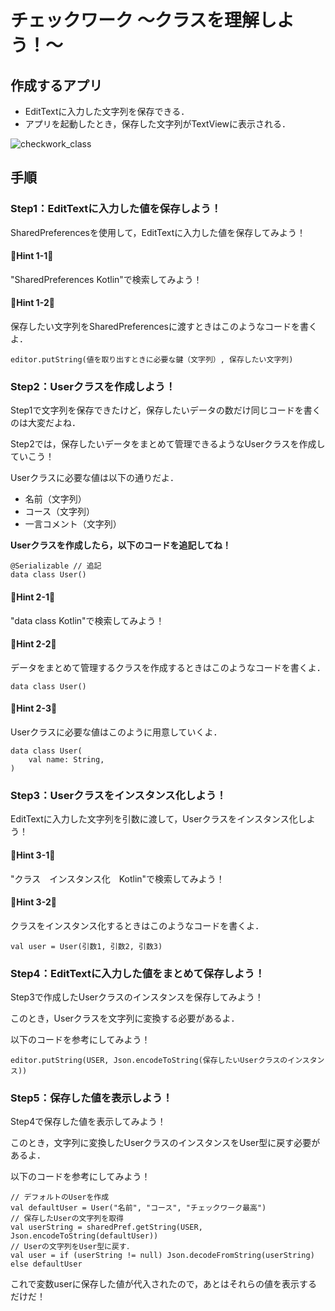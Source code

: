 # チェックワーク 〜クラスを理解しよう！〜

## 作成するアプリ
- EditTextに入力した文字列を保存できる．
- アプリを起動したとき，保存した文字列がTextViewに表示される．

![checkwork_class](https://user-images.githubusercontent.com/49048577/144717724-5c698e20-e04b-4821-865d-bae86dd10e6e.png)

## 手順
### Step1：EditTextに入力した値を保存しよう！
SharedPreferencesを使用して，EditTextに入力した値を保存してみよう！

#### 🚨Hint 1-1🚨
"SharedPreferences Kotlin"で検索してみよう！

#### 🚨Hint 1-2🚨
保存したい文字列をSharedPreferencesに渡すときはこのようなコードを書くよ．
```
editor.putString(値を取り出すときに必要な鍵（文字列）, 保存したい文字列)
```

### Step2：Userクラスを作成しよう！
Step1で文字列を保存できたけど，保存したいデータの数だけ同じコードを書くのは大変だよね．

Step2では，保存したいデータをまとめて管理できるようなUserクラスを作成していこう！

Userクラスに必要な値は以下の通りだよ．
- 名前（文字列）
- コース（文字列）
- 一言コメント（文字列）

**Userクラスを作成したら，以下のコードを追記してね！**
```
@Serializable // 追記
data class User()
```

#### 🚨Hint 2-1🚨
"data class Kotlin"で検索してみよう！

#### 🚨Hint 2-2🚨
データをまとめて管理するクラスを作成するときはこのようなコードを書くよ．
```
data class User()
```

#### 🚨Hint 2-3🚨
Userクラスに必要な値はこのように用意していくよ．
```
data class User(
    val name: String,
)
```

### Step3：Userクラスをインスタンス化しよう！
EditTextに入力した文字列を引数に渡して，Userクラスをインスタンス化しよう！

#### 🚨Hint 3-1🚨
"クラス　インスタンス化　Kotlin"で検索してみよう！

#### 🚨Hint 3-2🚨
クラスをインスタンス化するときはこのようなコードを書くよ．
```
val user = User(引数1, 引数2, 引数3)
```

### Step4：EditTextに入力した値をまとめて保存しよう！
Step3で作成したUserクラスのインスタンスを保存してみよう！

このとき，Userクラスを文字列に変換する必要があるよ．

以下のコードを参考にしてみよう！
```
editor.putString(USER, Json.encodeToString(保存したいUserクラスのインスタンス))
```

### Step5：保存した値を表示しよう！
Step4で保存した値を表示してみよう！

このとき，文字列に変換したUserクラスのインスタンスをUser型に戻す必要があるよ．

以下のコードを参考にしてみよう！
```
// デフォルトのUserを作成
val defaultUser = User("名前", "コース", "チェックワーク最高")
// 保存したUserの文字列を取得
val userString = sharedPref.getString(USER, Json.encodeToString(defaultUser))
// Userの文字列をUser型に戻す．
val user = if (userString != null) Json.decodeFromString(userString) else defaultUser
```

これで変数userに保存した値が代入されたので，あとはそれらの値を表示するだけだ！
